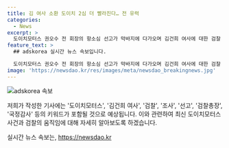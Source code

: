 ```yaml
---
title: 김 여사 소환 도이치 2심 더 빨라진다… 전 유력
categories:
  - News
excerpt: >
  도이치모터스 권오수 전 회장의 항소심 선고가 막바지에 다가오며 김건희 여사에 대한 검찰 조사 시기가 관심을 끌고 있습니다. 검찰은 권 전 회장의 항소심 선고 이전에 김 여사를 조사할 방침을 잡아, 이에 따라 이번 달 말이나 다음 달 초에 소환 조사를 진행할 것으로 전해졌습니다. 이러한 조사 시기의 앞당겨진 이유는 검찰총장의 임기 종료와 국정감사 전에 사건을 마무리짓기 위한 판단으로 보입니다. 관련자들의 입장은 파악되지 않았으며, 공개소환 가능성에 대한 논의도 이뤄지고 있습니다.
feature_text: >
  ## adskorea 실시간 뉴스 속보입니다.

  도이치모터스 권오수 전 회장의 항소심 선고가 막바지에 다가오며 김건희 여사에 대한 검찰 조사 시기가 관심을 끌고 있습니다. 검찰은 권 전 회장의 항소심 선고 이전에 김 여사를 조사할 방침을 잡아, 이에 따라 이번 달 말이나 다음 달 초에 소환 조사를 진행할 것으로 전해졌습니다. 이러한 조사 시기의 앞당겨진 이유는 검찰총장의 임기 종료와 국정감사 전에 사건을 마무리짓기 위한 판단으로 보입니다. 관련자들의 입장은 파악되지 않았으며, 공개소환 가능성에 대한 논의도 이뤄지고 있습니다.
image: 'https://newsdao.kr/res/images/meta/newsdao_breakingnews.jpg'
---
```


<p><img src="https://newsdao.kr/res/images/meta/newsdao_breakingnews.jpg" alt="adskorea 속보" /></p>

<p>저희가 작성한 기사에는 '도이치모터스', '김건희 여사', '검찰', '조사', '선고', '검찰총장', '국정감사' 등의 키워드가 포함될 것으로 예상됩니다. 이와 관련하여 최신 도이치모터스 사건과 검찰의 움직임에 대해 자세히 알아보도록 하겠습니다.</p>
실시간 뉴스 속보는, <a href="https://newsdao.kr" rel="dofollow">https://newsdao.kr</a>


